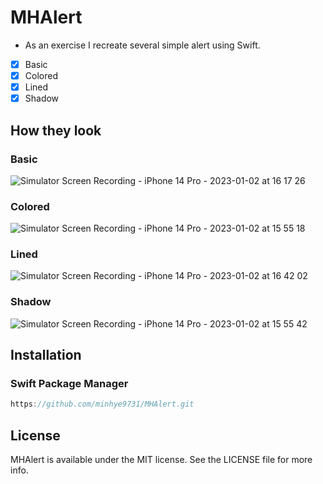 # MHAlert
* As an exercise I recreate several simple alert using Swift.

- [X] Basic  
- [X] Colored  
- [X] Lined  
- [X] Shadow
 
## How they look
### Basic
![Simulator Screen Recording - iPhone 14 Pro - 2023-01-02 at 16 17 26](https://user-images.githubusercontent.com/53211818/210203262-55866267-6dc1-4259-99ea-e6e0197ad0e9.gif)

### Colored
![Simulator Screen Recording - iPhone 14 Pro - 2023-01-02 at 15 55 18](https://user-images.githubusercontent.com/53211818/210203750-fbe0da50-7291-4ac7-a22a-f64b73fe2b12.gif)

### Lined
![Simulator Screen Recording - iPhone 14 Pro - 2023-01-02 at 16 42 02](https://user-images.githubusercontent.com/53211818/210204920-4663d66e-3d9d-47a1-9660-d87559b4ad90.gif)

### Shadow
![Simulator Screen Recording - iPhone 14 Pro - 2023-01-02 at 15 55 42](https://user-images.githubusercontent.com/53211818/210203092-cb40d9fd-26f8-47d3-a549-a63d267d7d6f.gif)


## Installation
### Swift Package Manager

```swift
https://github.com/minhye9731/MHAlert.git
```

## License
MHAlert is available under the MIT license. See the LICENSE file for more info.

